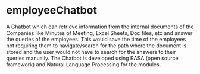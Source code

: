 # employeeChatbot

A Chatbot which can retrieve information from the internal documents of the Companies like Minutes of Meeting, Excel Sheets, Doc files, etc and 
answer the queries of the employees. This would save the time of the employees not requiring them to navigate/search for the path where the document is stored and the user 
would not have to search for the answers to their queries manually. The Chatbot is developed using RASA (open source framework) and Natural Language Processing for the modules.
